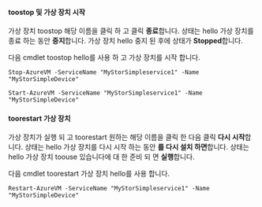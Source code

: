 #### <a name="toostop-and-start-a-virtual-device"></a>toostop 및 가상 장치 시작
가상 장치 toostop 해당 이름을 클릭 하 고 클릭 **종료**합니다. 상태는 hello 가상 장치를 종료 하는 동안 **중지**합니다. 가상 장치 hello 중지 된 후에 상태가 **Stopped**합니다.

다음 cmdlet toostop hello를 사용 하 고 가상 장치를 시작 합니다.

`Stop-AzureVM -ServiceName "MyStorSimpleservice1" -Name "MyStorSimpleDevice"`

`Start-AzureVM -ServiceName "MyStorSimpleservice1" -Name "MyStorSimpleDevice"`

#### <a name="toorestart-a-virtual-device"></a>toorestart 가상 장치
가상 장치가 실행 되 고 toorestart 원하는 해당 이름을 클릭 한 다음 클릭 **다시 시작**합니다. 상태는 hello 가상 장치를 다시 시작 하는 동안 **를 다시 설치 하면**합니다. 상태는 hello 가상 장치 toouse 있습니다에 대 한 준비 되 면 **실행**합니다.

다음 cmdlet toorestart 가상 장치 hello를 사용 합니다.

`Restart-AzureVM -ServiceName "MyStorSimpleservice1" -Name "MyStorSimpleDevice"`

